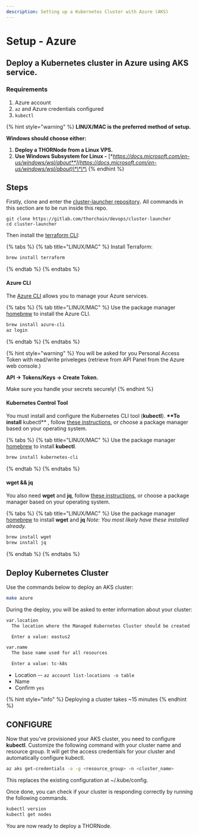 ```yaml
---
description: Setting up a Kubernetes Cluster with Azure (AKS)
---
```


# Setup - Azure

## **Deploy a Kubernetes cluster in Azure using AKS service.**

### **Requirements**

1. Azure account
2. `az` and Azure credentials configured
3. `kubectl`

{% hint style="warning" %}
**LINUX/MAC is the preferred method of setup.**

**Windows should choose either:**

1. **Deploy a THORNode from a Linux VPS.**
2. **Use Windows Subsystem for Linux -** [**https://docs.microsoft.com/en-us/windows/wsl/about**](https://docs.microsoft.com/en-us/windows/wsl/about)\*\*\*\*
{% endhint %}

## **Steps**

Firstly, clone and enter the [cluster-launcher repository](https://gitlab.com/thorchain/devops/cluster-launcher)**.** All commands in this section are to be run inside this repo.

```text
git clone https://gitlab.com/thorchain/devops/cluster-launcher
cd cluster-launcher
```

Then install the [terraform CLI](https://www.terraform.io):

{% tabs %}
{% tab title="LINUX/MAC" %}
Install Terraform:

```bash
brew install terraform
```
{% endtab %}
{% endtabs %}

#### **Azure CLI**

The [Azure CLI](https://docs.microsoft.com/en-us/cli/azure/) allows you to manage your Azure services.

{% tabs %}
{% tab title="LINUX/MAC" %}
Use the package manager [homebrew](https://formulae.brew.sh/) to install the Azure CLI.

```bash
brew install azure-cli
az login
```
{% endtab %}
{% endtabs %}

{% hint style="warning" %}
You will be asked for you Personal Access Token with read/write priveleges \(retrieve from API Panel from the Azure web console.\)

**API -&gt; Tokens/Keys -&gt; Create Token.**

Make sure you handle your secrets securely!
{% endhint %}

#### Kubernetes Control Tool

You must install and configure the Kubernetes CLI tool \(**kubectl**\). **\*\*To install** kubectl\*\* , follow [these instructions](https://kubernetes.io/docs/tasks/tools/install-kubectl/), or choose a package manager based on your operating system.

{% tabs %}
{% tab title="LINUX/MAC" %}
Use the package manager [homebrew](https://formulae.brew.sh/) to install **kubectl**.

```bash
brew install kubernetes-cli
```
{% endtab %}
{% endtabs %}

#### **wget && jq**

You also need **wget** and **jq**, follow [these instructions](https://www.gnu.org/software/wget/), or choose a package manager based on your operating system.

{% tabs %}
{% tab title="LINUX/MAC" %}
Use the package manager [homebrew](https://formulae.brew.sh/) to install **wget** and **jq** _Note: You most likely have these installed already._

```bash
brew install wget
brew install jq
```
{% endtab %}
{% endtabs %}

## **Deploy Kubernetes Cluster**

Use the commands below to deploy an AKS cluster:

```bash
make azure
```

During the deploy, you will be asked to enter information about your cluster:

```bash
var.location
  The location where the Managed Kubernetes Cluster should be created

  Enter a value: eastus2

var.name
  The base name used for all resources

  Enter a value: tc-k8s
```

* Location -- `az account list-locations -o table`
* Name
* Confirm `yes`

{% hint style="info" %}
Deploying a cluster takes ~15 minutes
{% endhint %}

## CONFIGURE

Now that you've provisioned your AKS cluster, you need to configure **kubectl**. Customize the following command with your cluster name and resource group. It will get the access credentials for your cluster and automatically configure kubectl.

```bash
az aks get-credentials -a -g <resource_group> -n <cluster_name>
```

This replaces the existing configuration at ~/.kube/config.

Once done, you can check if your cluster is responding correctly by running the following commands.

```bash
kubectl version
kubectl get nodes
```

You are now ready to deploy a THORNode.

